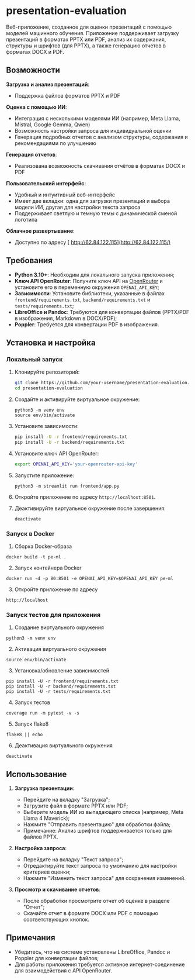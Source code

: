 # presentation-evaluation

Веб-приложение, созданное для оценки презентаций с помощью моделей машинного обучения. Приложение поддерживает загрузку презентаций в форматах PPTX или PDF, анализ их содержания, структуры и шрифтов (для PPTX), а также генерацию отчетов в форматах DOCX и PDF.

## Возможности

**Загрузка и анализ презентаций**:
- Поддержка файлов форматов PPTX и PDF
  
**Оценка с помощью ИИ**:
- Интеграция с несколькими моделями ИИ (например, Meta Llama, Mistral, Google Gemma, Qwen)
- Возможность настройки запроса для индивидуальной оценки
- Генерация подробных отчетов с анализом структуры, содержания и рекомендациями по улучшению

**Генерация отчетов**:
- Реализована возможность скачивания отчётов в форматах DOCX и PDF

**Пользовательский интерфейс**:
- Удобный и интуитивный веб-интерфейс
- Имеет две вкладки: одна для загрузки презентаций и выбора модели ИИ, другая для настройки текста запроса
- Поддерживает светлую и темную темы с динамической сменой логотипа

**Облачное развертывание**:
- Доступно по адресу [ http://62.84.122.115](http://62.84.122.115/)

## Требования

- **Python 3.10+**: Необходим для локального запуска приложения;
- **Ключ API OpenRouter**: Получите ключ API на [OpenRouter](https://openrouter.ai/) и установите его в переменную окружения `OPENAI_API_KEY`;
- **Зависимости**: Установите библиотеки, указанные в файлах `frontend/requirements.txt`, `backend/requirements.txt` и `tests/requirements.txt`;
- **LibreOffice и Pandoc**: Требуются для конвертации файлов (PPTX/PDF в изображения, Markdown в DOCX/PDF);
- **Poppler**: Требуется для конвертации PDF в изображения.

## Установка и настройка

### Локальный запуск

1. Клонируйте репозиторий:
   ```bash
   git clone https://github.com/your-username/presentation-evaluation.git
   cd presentation-evaluation
   ```

2. Создайте и активируйте виртуальное окружение:
   ```
   python3 -m venv env
   source env/bin/activate
   ```

3. Установите зависимости:
   ```bash
   pip install -U -r frontend/requirements.txt
   pip install -U -r backend/requirements.txt
   ```

4. Установите ключ API OpenRouter:
   ```bash
   export OPENAI_API_KEY='your-openrouter-api-key'
   ```

5. Запустите приложение:
   ```
   python3 -m streamlit run frontend/app.py
   ```

6. Откройте приложение по адресу `http://localhost:8501`.

7. Деактивируйте виртуальное окружение после завершения:
   ```
   deactivate
   ```

### Запуск в Docker
1. Сборка Docker-образа 
```
docker build -t pe-ml .
```

2. Запуск контейнера Docker
```
docker run -d -p 80:8501 -e OPENAI_API_KEY=$OPENAI_API_KEY pe-ml
```

3. Откройте приложение по адресу
```
http://localhost
```
 

### Запуск тестов для приложения
1. Создание виртуального окружения
```
python3 -m venv env
```

2. Активация виртуального окружения
```
source env/bin/activate
```

3. Установка/обновление зависимостей
```
pip install -U -r frontend/requirements.txt
pip install -U -r backend/requirements.txt
pip install -U -r tests/requirements.txt
```
4. Запуск тестов
```
coverage run -m pytest -v -s
```

5. Запуск flake8
```
flake8 || echo
```

6. Деактивация виртуального окружения
```
deactivate
```


## Использование

1. **Загрузка презентации**:
   - Перейдите на вкладку "Загрузка";
   - Загрузите файл в формате PPTX или PDF;
   - Выберите модель ИИ из выпадающего списка (например, Meta Llama 4 Maverick);
   - Нажмите "Отправить презентацию" для обработки файла;
   - Примечание: Анализ шрифтов поддерживается только для файлов PPTX.

2. **Настройка запроса**:
   - Перейдите на вкладку "Текст запроса";
   - Отредактируйте текст запроса по умолчанию для настройки критериев оценки;
   - Нажмите "Изменить текст запроса" для сохранения изменений.

3. **Просмотр и скачивание отчетов**:
   - После обработки просмотрите отчет об оценке в разделе "Отчет";
   - Скачайте отчет в формате DOCX или PDF с помощью соответствующих кнопок.

## Примечания

- Убедитесь, что на системе установлены LibreOffice, Pandoc и Poppler для конвертации файлов;
- Для работы приложения требуется активное интернет-соединение для взаимодействия с API OpenRouter.
